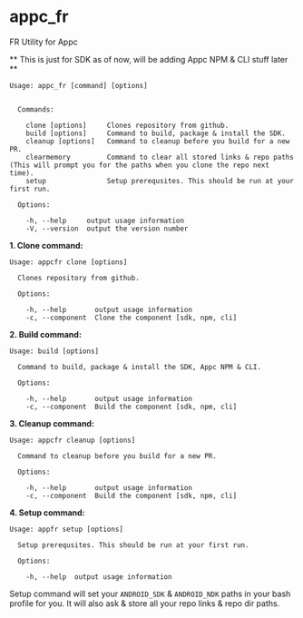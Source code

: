 # appc_fr
FR Utility for Appc

** This is just for SDK as of now, will be adding Appc NPM & CLI stuff later **
```
Usage: appc_fr [command] [options]


  Commands:

    clone [options]     Clones repository from github.
    build [options]     Command to build, package & install the SDK.
    cleanup [options]   Command to cleanup before you build for a new PR.
    clearmemory         Command to clear all stored links & repo paths (This will prompt you for the paths when you clone the repo next time).
    setup               Setup prerequsites. This should be run at your first run.

  Options:

    -h, --help     output usage information
    -V, --version  output the version number
```

**1. Clone command:**
```
Usage: appcfr clone [options]

  Clones repository from github.

  Options:

    -h, --help       output usage information
    -c, --component  Clone the component [sdk, npm, cli]
```
**2. Build command:**
```
Usage: build [options]

  Command to build, package & install the SDK, Appc NPM & CLI.

  Options:

    -h, --help       output usage information
    -c, --component  Build the component [sdk, npm, cli]
 ```
**3. Cleanup command:**
```
Usage: appcfr cleanup [options]

  Command to cleanup before you build for a new PR.

  Options:

    -h, --help       output usage information
    -c, --component  Build the component [sdk, npm, cli]
```
**4. Setup command:**
```
Usage: appfr setup [options]

  Setup prerequsites. This should be run at your first run.

  Options:

    -h, --help  output usage information
```
Setup command will set your `ANDROID_SDK` & `ANDROID_NDK` paths in your bash profile for you. 
It will also ask & store all your repo links & repo dir paths.

